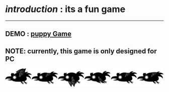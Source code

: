 # *introduction* : its a fun game
---
## DEMO : [puppy Game](https://createfornet.github.io/puppy-game/)
## NOTE: currently, this game is only designed for PC
![puppy img](pic/raven.png)
